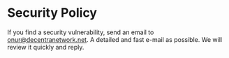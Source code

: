 # Security Policy

If you find a security vulnerability, send an email to onur@decentranetwork.net. 
A detailed and fast e-mail as possible. We will review it quickly and reply.
